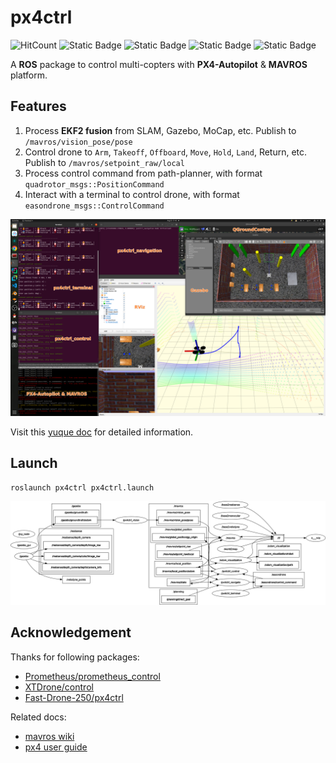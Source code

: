 # px4ctrl

![HitCount](https://img.shields.io/endpoint?url=https%3A%2F%2Fhits.dwyl.com%2FHuaYuXiao%2Fpx4ctrl.json%3Fcolor%3Dpink)
![Static Badge](https://img.shields.io/badge/ROS-noetic-22314E?logo=ros)
![Static Badge](https://img.shields.io/badge/C%2B%2B-17-00599C?logo=cplusplus)
![Static Badge](https://img.shields.io/badge/Python-3.8.10-3776AB?logo=python)
![Static Badge](https://img.shields.io/badge/Ubuntu-20.04.6-E95420?logo=ubuntu)

A **ROS** package to control multi-copters with **PX4-Autopilot** & **MAVROS** platform.

## Features

1. Process **EKF2 fusion** from SLAM, Gazebo, MoCap, etc. Publish to `/mavros/vision_pose/pose`
2. Control drone to `Arm`, `Takeoff`, `Offboard`, `Move`, `Hold`, `Land`, Return, etc. Publish to `/mavros/setpoint_raw/local`
3. Process control command from path-planner, with format `quadrotor_msgs::PositionCommand`
4. Interact with a terminal to control drone, with format `easondrone_msgs::ControlCommand`

![screenshot](doc/Snipaste_2024-08-25_21-44-35.png)

Visit this [yuque doc](https://www.yuque.com/g/easonhua/nx9k7f/xuv0pnk5yxk9qw3v/collaborator/join?token=V4SM11MTCXNawO7w&source=doc_collaborator#) for detailed information.

## Launch

```sh
roslaunch px4ctrl px4ctrl.launch
```

![rosgraph.png](doc/rosgraph.png)

## Acknowledgement

Thanks for following packages:

- [Prometheus/prometheus_control](https://github.com/amov-lab/Prometheus/Modules/control)
- [XTDrone/control](https://gitee.com/robin_shaun/XTDrone/control)
- [Fast-Drone-250/px4ctrl](https://github.com/ZJU-FAST-Lab/Fast-Drone-250/src/realflight_modules/px4ctrl)

Related docs:

- [mavros wiki](https://wiki.ros.org/mavros)
- [px4 user guide](https://docs.px4.io/master/en/)
